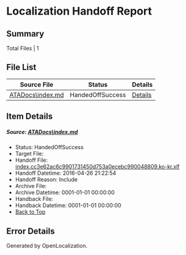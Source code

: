 # <a name='report-top'></a> Localization Handoff Report

## Summary
 Total Files | 1

## File List
 Source File | Status | Details 
 ----------- | ------ | ------- 
 [ATADocs\index.md](https://github.com/Microsoft/ATADocs-pr/blob/fa45b7953ee126fa742a5d0e34a5949aca49a222/ATADocs/index.md) | HandedOffSuccess | [Details](#e8e47b76a006b1ad96279055d6b5c59001661a2d136)

## Item Details
##### <a name='e8e47b76a006b1ad96279055d6b5c59001661a2d136'></a> Source: [ATADocs\index.md](https://github.com/Microsoft/ATADocs-pr/blob/fa45b7953ee126fa742a5d0e34a5949aca49a222/ATADocs/index.md)
* Status: HandedOffSuccess
* Target File: 
* Handoff File: [index.cc3e62ac6c9901731450d753a0ecebc990048809.ko-kr.xlf](https://github.com/Microsoft/EM.handoff/blob/6f26f0fcb8a2f7efdcd74cea677fe35337d4219e/ol-handoff/Microsoft/ATADocs-pr.ko-kr/master/index.cc3e62ac6c9901731450d753a0ecebc990048809.ko-kr.xlf)
* Handoff Datetime: 2016-04-26 21:22:54
* Handoff Reason: Include
* Archive File: 
* Archive Datetime: 0001-01-01 00:00:00
* Handback File: 
* Handback Datetime: 0001-01-01 00:00:00
* [Back to Top](#report-top)


## Error Details

Generated by OpenLocalization.
